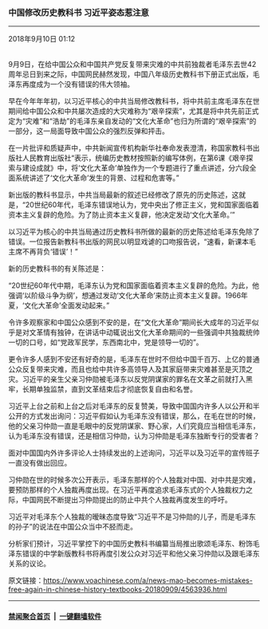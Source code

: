 ### 中国修改历史教科书  习近平姿态惹注意
------------------------

<div class="published">
 <span class="date" title="中国时间">
  <time datetime="2018-09-10T01:12:02+08:00">
   2018年9月10日 01:12
  </time>
 </span>
</div>
<br/>
<div class="wsw">
 <p>
  9月9日，在给中国公众和中国共产党反复带来灾难的中共前独裁者毛泽东去世42周年忌日到来之际，中国网民赫然发现，中国八年级历史教科书下册正式出版，毛泽东再度成为一个没有错误的伟大领袖。
 </p>
 <div class="wsw__embed">
 </div>
 <p>
  早在今年年年初，以习近平核心的中共当局修改教科书，将中共前主席毛泽东在世期间给中国公众和中共屡次造成的大灾难称为“艰辛探索”，尤其是将中共先前正式定为“灾难”和“浩劫”的毛泽东亲自发动的“文化大革命”也归为所谓的“艰辛探索”的一部分，这一局面导致中国公众的强烈反弹和抨击。
 </p>
 <p>
  在一片批评和质疑声中，中共新闻宣传机构新华社奉命发表澄清，称国家教科书出版社人民教育出版社“表示，统编历史教材按照新的编写体例，在第6课《艰辛探索与建设成就》中，将‘文化大革命’单独作为一个专题进行了重点讲述，分六段全面系统讲述了‘文化大革命’发生的背景、过程和危害等。”
 </p>
 <p>
  新出版的教科书显示，中共当局最新的叙述已经修改了原先的历史陈述，这就是，“20世纪60年代，毛泽东错误地认为，党中央出了修正主义，党和国家面临着资本主义复辟的危险。为了防止资本主义复辟，他决定发动‘文化大革命。’”
 </p>
 <p>
  以习近平为核心的中共当局通过历史教科书所做的最新的历史陈述给毛泽东免除了错误。一位报告新教科书出版的网民以明显戏谑的口吻报告说，“速看，新课本毛主席不再背负‘错误’！”
 </p>
 <p>
  新的历史教科书的有关陈述是：
 </p>
 <p>
  “20世纪60年代中期，毛泽东认为党和国家面临着资本主义复辟的危险。为此，他强调‘以阶级斗争为纲’，想通过发动‘文化大革命’来防止资本主义复辟。1966年夏，‘文化大革命’全面发动起来。”
 </p>
 <p>
  令许多观察家和中国公众感到不安的是，在“文化大革命”期间长大成年的习近平似乎是对文革情有独钟，在讲话中动辄说出文化大革命期间的一些强调中共独裁统帅一切的口号，如“党政军民学，东西南北中，党是领导一切的”。
 </p>
 <p>
  更令许多人感到不安还有好奇的是，毛泽东在世时不但给中国千百万、上亿的普通公众反复带来灾难，而且也给中共许多高领导人及其家庭带来灾难甚至是灭顶之灾。习近平的亲生父亲习仲勋被毛泽东以反党阴谋家的罪名在文革之前就打入黑牢，长期单独监禁，直到文革结束后才彻底恢复自由和名誉。
 </p>
 <p>
  习近平上台之前和上台之后对毛泽东的反复赞美，导致中国国内许多人以公开和半公开的方式发出询问：习近平假如认为毛泽东没有错误，那么，在毛在世的时候，他的父亲习仲勋一直是毛眼中的反党阴谋家、野心家，人们究竟应当相信毛泽东，认为毛泽东没有错误，还是相信习仲勋，认为习仲勋是毛泽东独断专行的受害者？
 </p>
 <p>
  面对中国国内外许多评论人士持续发出的上述询问，习近平以及习近平的宣传班子一直没有做出回应。
 </p>
 <p>
  习仲勋在世的时候多次公开表示，毛泽东那样的个人独裁对中国、对中共是灾难，要预防那样的个人独裁再度出现。在习近平再度追求毛泽东式的个人独裁权力之际，中国网民不断提出习仲勋提出的防止中共个人独裁再度发生的呼吁。
 </p>
 <p>
  习近平对毛泽东个人独裁的暧昧态度导致“习近平不是习仲勋的儿子，而是毛泽东的孙子”的说法在中国公众当中不胫而走。
 </p>
 <p>
  分析家们预计，习近平掌控下的中国历史教科书编纂当局推出歌颂毛泽东、粉饰毛泽东错误的中学新版教科书将再度引发公众对习近平和他父亲习仲勋以及跟毛泽东关系的议论。
 </p>
</div>

原文链接：https://www.voachinese.com/a/news-mao-becomes-mistakes-free-again-in-chinese-history-textbooks-20180909/4563936.html


------------------------
#### [禁闻聚合首页](https://github.com/gfw-breaker/banned-news/blob/master/README.md) &nbsp;|&nbsp;  [一键翻墙软件](https://github.com/gfw-breaker/nogfw/blob/master/README.md)